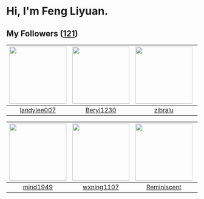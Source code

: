 # Hi, I'm Feng Liyuan.

## My Followers ([121](https://github.com/SunRunAway?tab=followers))

| <img src="https://avatars.githubusercontent.com/u/8664695?v=4" width="150" height="150" /> | <img src="https://avatars.githubusercontent.com/u/23115833?v=4" width="150" height="150" /> | <img src="https://avatars.githubusercontent.com/u/41463486?v=4" width="150" height="150" /> | <img src="https://avatars.githubusercontent.com/u/1070352?v=4" width="150" height="150" /> |
| :----------------------------------------------------------------------------------------: | :-----------------------------------------------------------------------------------------: | :-----------------------------------------------------------------------------------------: | :----------------------------------------------------------------------------------------: |
|                        [landylee007](https://github.com/landylee007)                       |                          [Beryl1230](https://github.com/Beryl1230)                          |                            [zibralu](https://github.com/zibralu)                            |                              [b41sh](https://github.com/b41sh)                             |

| <img src="https://avatars.githubusercontent.com/u/19871320?v=4" width="150" height="150" /> | <img src="https://avatars.githubusercontent.com/u/42286315?v=4" width="150" height="150" /> | <img src="https://avatars.githubusercontent.com/u/41809508?v=4" width="150" height="150" /> | <img src="https://avatars.githubusercontent.com/u/4090971?v=4" width="150" height="150" /> |
| :-----------------------------------------------------------------------------------------: | :-----------------------------------------------------------------------------------------: | :-----------------------------------------------------------------------------------------: | :----------------------------------------------------------------------------------------: |
|                           [mind1949](https://github.com/mind1949)                           |                         [wxning1107](https://github.com/wxning1107)                         |                        [Reminiscent](https://github.com/Reminiscent)                        |                        [wangtuanjie](https://github.com/wangtuanjie)                       |